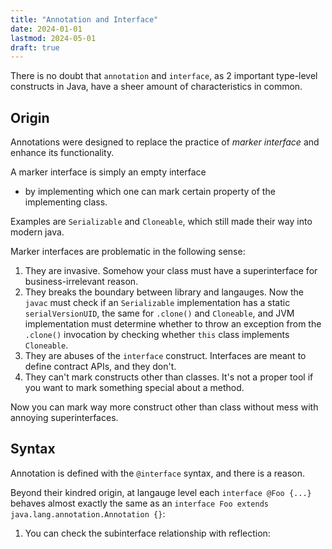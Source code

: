 ```yaml
---
title: "Annotation and Interface"
date: 2024-01-01
lastmod: 2024-05-01
draft: true
---
```


There is no doubt that `annotation` and `interface`, as 2 important type-level constructs in Java, have a sheer amount of characteristics in common.

## Origin

Annotations were designed to replace the practice of *marker interface* and enhance its functionality.

A marker interface is simply an empty interface 

- by implementing which one can mark certain property of the implementing class.

Examples are `Serializable` and `Cloneable`, which still made their way into modern java.

Marker interfaces are problematic in the following sense:
1. They are invasive. Somehow your class must have a superinterface for business-irrelevant reason.
2. They breaks the boundary between library and langauges. Now the `javac` must check if an `Serializable` implementation has a static `serialVersionUID`, the same for `.clone()` and `Cloneable`,
    and JVM implementation must determine whether to throw an exception from the `.clone()` invocation by checking whether `this` class implements `Cloneable`.
3. They are abuses of the `interface` construct. Interfaces are meant to define contract APIs, and they don't.
4. They can't mark constructs other than classes. It's not a proper tool if you want to mark something special about a method.


Now you can mark way more construct other than class without mess with annoying superinterfaces.

## Syntax

Annotation is defined with the `@interface` syntax, and there is a reason.

Beyond their kindred origin, at langauge level each `interface @Foo {...}` behaves almost exactly the same as an `interface Foo extends java.lang.annotation.Annotation {}`:

1. You can check the subinterface relationship with reflection:
